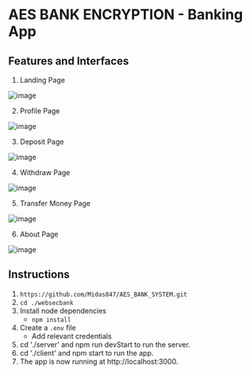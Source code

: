 # AES BANK ENCRYPTION - Banking App

## Features and Interfaces

1. Landing Page

![image](https://user-images.githubusercontent.com/44649707/178726995-de34c688-a3bc-4dba-af0e-d84135c83136.png)

2. Profile Page

![image](https://user-images.githubusercontent.com/44649707/178727538-30d2e87d-7314-439c-87df-3b2972623384.png)

3. Deposit Page

![image](https://user-images.githubusercontent.com/44649707/178727601-d1ef26e2-9b9a-4897-9ea0-898319c532c9.png)

4. Withdraw Page

![image](https://user-images.githubusercontent.com/44649707/178727658-a90bebd6-9627-4a74-b04b-b30762736b81.png)

5. Transfer Money Page

![image](https://user-images.githubusercontent.com/44649707/178727717-4f299ffc-08b6-4e3e-bb40-54b71a771011.png)

6. About Page

![image](https://user-images.githubusercontent.com/44649707/178727779-10bb8b17-72fd-4320-9833-4c382220d695.png)

<!-- ### Tools and Languages:  -->

## Instructions

1. `https://github.com/Midas847/AES_BANK_SYSTEM.git`
2. `cd ./websecbank`
3. Install node dependencies 
   - `npm install`
4. Create a `.env` file 
   - Add relevant credentials
5. cd './server' and npm run devStart to run the server.
6. cd './client' and npm start to run the app.
6. The app is now running at http://localhost:3000.
